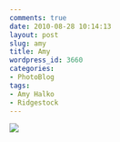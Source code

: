 ```yaml
---
comments: true
date: 2010-08-28 10:14:13
layout: post
slug: amy
title: Amy
wordpress_id: 3660
categories:
- PhotoBlog
tags:
- Amy Halko
- Ridgestock
---
```


![](http://ryanfitzer.com/main/wp-content/uploads/2010/08/2010-08-26-at-17-08-14.jpg)
